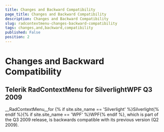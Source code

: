 ```yaml
---
title: Changes and Backward Compatibility
page_title: Changes and Backward Compatibility
description: Changes and Backward Compatibility
slug: radcontextmenu-changes-backward-compatibility
tags: changes,and,backward,compatibility
published: False
position: 2
---
```


# Changes and Backward Compatibility



## Telerik RadContextMenu for SilverlightWPF Q3 2009 

__RadContextMenu__for {% if site.site_name == 'Silverlight' %}Silverlight{% endif %}{% if site.site_name == 'WPF' %}WPF{% endif %}, which is part of the Q3 2009 release, is backwards compatible with its previous version (Q2 2009).
